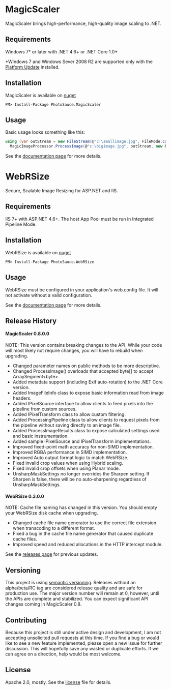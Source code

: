 MagicScaler
===========

MagicScaler brings high-performance, high-quality image scaling to .NET.

Requirements
------------

Windows 7* or later with .NET 4.6+ or .NET Core 1.0+

*Windows 7 and Windows Sever 2008 R2 are supported only with the [Platform Update](https://support.microsoft.com/en-us/kb/2670838) installed.

Installation
------------

MagicScaler is available on [nuget](http://www.nuget.org/packages/PhotoSauce.MagicScaler/)

```
PM> Install-Package PhotoSauce.MagicScaler
```

Usage
-----

Basic usage looks something like this:

```C#
using (var outStream = new FileStream(@"c:\smallimage.jpg", FileMode.Create))
  MagicImageProcessor.ProcessImage(@"c:\bigimage.jpg", outStream, new ProcessImageSettings { Width = 400 });
``` 

See the [documentation page](doc/main.md) for more details.


WebRSize
========

Secure, Scalable Image Resizing for ASP.NET and IIS.

Requirements
------------

IIS 7+ with ASP.NET 4.6+.  The host App Pool must be run in Integrated Pipeline Mode.

Installation
------------

WebRSize is available on [nuget](http://www.nuget.org/packages/PhotoSauce.WebRSize/)

```
PM> Install-Package PhotoSauce.WebRSize
```

Usage
-----

WebRSize must be configured in your application's web.config file.  It will not activate without a valid configuration.

See the [documentation page](doc/web.md) for more details.


Release History
---------------
#### MagicScaler 0.8.0.0
NOTE: This version contains breaking changes to the API.  While your code will most likely not require changes, you will have to rebuild when upgrading.

* Changed parameter names on public methods to be more descriptive.
* Changed ProcessImage() overloads that accepted byte[] to accept ArraySegment&lt;byte&gt;.
* Added metadata support (including Exif auto-rotation) to the .NET Core version.
* Added ImageFileInfo class to expose basic information read from image headers.
* Added IPixelSource interface to allow clients to feed pixels into the pipeline from custom sources.
* Added IPixelTransform class to allow custom filtering.
* Added ProcessingPipeline class to allow clients to request pixels from the pipeline without saving directly to an image file.
* Added ProcessImageResults class to expose calculated settings used and basic instrumentation.
* Added sample IPixelSource and IPixelTransform implementations.
* Improved fixed-point math accuracy for non-SIMD implementation.
* Improved RGBA performance in SIMD implementation.
* Improved Auto output format logic to match WebRSize.
* Fixed invalid crop values when using Hybrid scaling.
* Fixed invalid crop offsets when using Planar mode.
* UnsharpMaskSettings no longer overrides the Sharpen setting.  If Sharpen is false, there will be no auto-sharpening regardless of UnsharpMaskSettings.

#### WebRSize 0.3.0.0
NOTE: Cache file naming has changed in this version.  You should empty your WebRSize disk cache when upgrading.

* Changed cache file name generator to use the correct file extension when transcoding to a different format.
* Fixed a bug in the cache file name generator that caused duplicate cache files.
* Improved speed and reduced allocations in the HTTP intercept module.

See the [releases page](https://github.com/saucecontrol/PhotoSauce/releases) for previous updates.

Versioning
----------

This project is using [semantic versioning](http://semver.org/).  Releases without an alpha/beta/RC tag are considered release quality and are safe for production use. The major version number will remain at 0, however, until the APIs are complete and stabilized.  You can expect significant API changes coming in MagicScaler 0.8.

Contributing
------------

Because this project is still under active design and development, I am not accepting unsolicited pull requests at this time.  If you find a bug or would like to see a new feature implemented, please open a new issue for further discussion.  This will hopefully save any wasted or duplicate efforts.  If we can agree on a direction, help would be most welcome.

License
-------

Apache 2.0, mostly.  See the [license](license) file for details.
